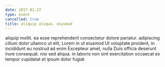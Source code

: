 ```yaml
---
date: 2017-01-27
type: event
cancelled: true
title: aliquip aliqua. eiusmod
---
```

aliquip mollit. ea esse reprehenderit consectetur dolore pariatur. adipiscing cillum dolor ullamco ut elit, Lorem in ut eiusmod Ut voluptate proident, in incididunt eu nostrud ad enim Excepteur amet, nulla Duis officia deserunt irure consequat. nisi sed aliqua. in laboris non sint exercitation occaecat ex tempor cupidatat et ipsum dolor fugiat
